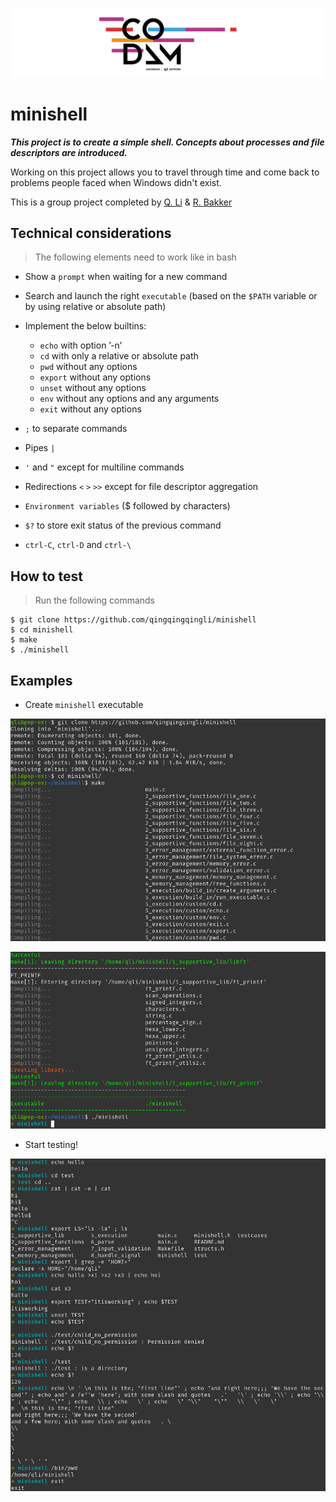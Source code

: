 [![Logo](https://github.com/qingqingqingli/readme_images/blob/master/codam_logo_1.png)](https://github.com/qingqingqingli/minishell)

# minishell
***This project is to create a simple shell. Concepts about processes and file descriptors are introduced.***

Working on this project allows you to travel through time and come back to problems people faced when Windows didn't exist. 

This is a group project completed by [Q. Li](https://github.com/qingqingqingli") & [R. Bakker](https://github.com/rbakker96)

## Technical considerations
> The following elements need to work like in bash

- Show a ```prompt``` when waiting for a new command

- Search and launch the right ```executable``` (based on the ```$PATH``` variable or by using relative or absolute path)

- Implement the below builtins:
  - ```echo``` with option ’-n’
  - ```cd``` with only a relative or absolute path
  - ```pwd``` without any options
  - ```export``` without any options
  - ```unset``` without any options
  - ```env``` without any options and any arguments
  - ```exit``` without any options

- ```;``` to separate commands

- Pipes ```|```

- ```'``` and ```"``` except for multiline commands

- Redirections ```<``` ```>``` ```>>``` except for file descriptor aggregation

- ```Environment variables``` ($ followed by characters)

- ```$?``` to store exit status of the previous command

- ```ctrl-C```, ```ctrl-D``` and ```ctrl-\```

## How to test
> Run the following commands

```shell
$ git clone https://github.com/qingqingqingli/minishell
$ cd minishell
$ make
$ ./minishell
```

## Examples

- Create ```minishell``` executable

[![minishell_0](https://github.com/qingqingqingli/readme_images/blob/master/minishell_0.png)](https://github.com/qingqingqingli/minishell)

[![minishell_1](https://github.com/qingqingqingli/readme_images/blob/master/minishell_1.png)](https://github.com/qingqingqingli/minishell)

- Start testing!

[![minishell_2](https://github.com/qingqingqingli/readme_images/blob/master/minishell_2.png)](https://github.com/qingqingqingli/minishell)